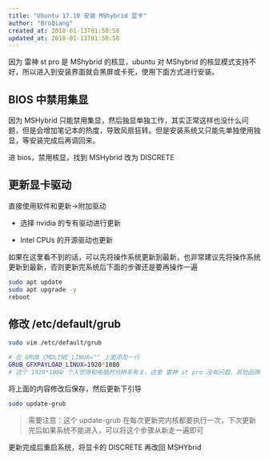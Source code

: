 ```yaml
---
title: "Ubuntu 17.10 安装 MShybrid 显卡"
author: "BroQiang"
created_at: 2018-01-13T01:50:58
updated_at: 2018-01-13T01:50:58
---
```


因为 雷神 st pro 是 MShybrid 的核显，ubuntu 对 MShybrid 的核显模式支持不好，所以进入到安装界面就会黑屏或卡死，使用下面方式进行安装。

## BIOS 中禁用集显

因为 MSHybrid 只能禁用集显，然后独显单独工作，其实正常这样也没什么问题，但是会增加笔记本的热度，导致风扇狂转。但是安装系统又只能先单独使用独显，等安装完成后再调回来。

进 bios，禁用核显，找到 MSHybrid 改为 DISCRETE

## 更新显卡驱动

直接使用软件和更新->附加驱动

- 选择 nvidia 的专有驱动进行更新

- Intel CPUs 的开源驱动也更新

如果在这里看不到的话，可以先将操作系统更新到最新，也非常建议先将操作系统更新到最新，否则更新完系统后下面的步骤还是要再操作一遍

```bash
sudo apt update
sudo apt upgrade -y
reboot
```

## 修改 /etc/default/grub

```bash
sudo vim /etc/default/grub

# 在 GRUB_CMDLINE_LINUX="" 上面添加一行
GRUB_GFXPAYLOAD_LINUX=1920*1080
# 这个 1920*1080 个人觉得和电脑的分辨率有关，这里 雷神 st pro 没有问题，其他品牌和型号没试过，可以参考自己的去配置
```

将上面的内容修改后保存，然后更新下引导

```bash
sudo update-grub
```

> 需要注意：这个 update-grub 在每次更新完内核都要执行一次，下次更新完后如果系统不能进入，可以将这个步骤从新走一遍即可

更新完成后重启系统，将显卡的 DISCRETE 再改回 MSHYbrid
